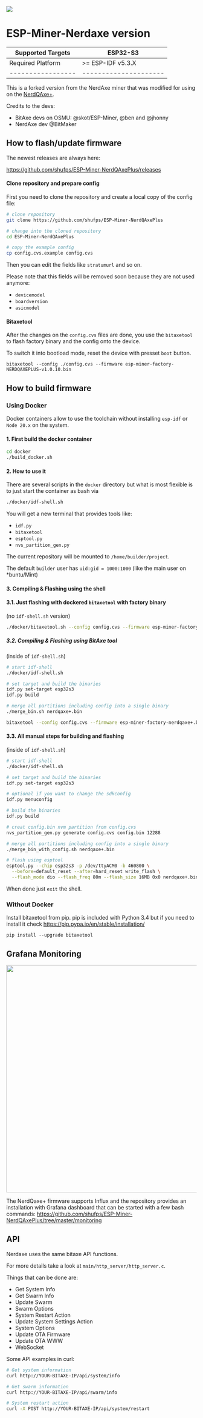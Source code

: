[![](https://dcbadge.vercel.app/api/server/3E8ca2dkcC)](https://discord.gg/3E8ca2dkcC)

# ESP-Miner-Nerdaxe version

| Supported Targets | ESP32-S3              |
| ----------------- | --------------------- |
| Required Platform | >= ESP-IDF v5.3.X       |
| ----------------- | --------------------- |

This is a forked version from the NerdAxe miner that was modified for using on the [NerdQAxe+](https://github.com/shufps/qaxe).

Credits to the devs:
- BitAxe devs on OSMU: @skot/ESP-Miner, @ben and @jhonny
- NerdAxe dev @BitMaker


## How to flash/update firmware

The newest releases are always here:

https://github.com/shufps/ESP-Miner-NerdQAxePlus/releases

#### Clone repository and prepare config

First you need to clone the repository and create a local copy of the config file:

```bash
# clone repository
git clone https://github.com/shufps/ESP-Miner-NerdQAxePlus

# change into the cloned repository
cd ESP-Miner-NerdQAxePlus

# copy the example config
cp config.cvs.example config.cvs
```

Then you can edit the fields like `stratumurl` and so on.

Please note that this fields will be removed soon because they are not used anymore:

- `devicemodel`
- `boardversion`
- `asicmodel`


#### Bitaxetool

After the changes on the `config.cvs` files are done, you use the `bitaxetool` to flash factory binary and the config onto the device.

To switch it into bootload mode, reset the device with presset `boot` button.

```
bitaxetool --config ./config.cvs --firmware esp-miner-factory-NERDQAXEPLUS-v1.0.10.bin

```


## How to build firmware

### Using Docker

Docker containers allow to use the toolchain without installing `esp-idf` or `Node 20.x` on the system.

#### 1. First build the docker container

```bash
cd docker
./build_docker.sh
```

#### 2. How to use it

There are several scripts in the `docker` directory but what is most flexible is to just start the container as bash via

```bash
./docker/idf-shell.sh
```

You will get a new terminal that provides tools like:
- `idf.py`
- `bitaxetool`
- `esptool.py`
- `nvs_partition_gen.py`

The current repository will be mounted to `/home/builder/project`.

The default `builder` user has `uid:gid = 1000:1000` (like the main user on *buntu/Mint)

#### 3. Compiling & Flashing using the shell

#### 3.1. Just flashing with dockered `bitaxetool` with factory binary

(no `idf-shell.sh` version)

```bash
./docker/bitaxetool.sh --config config.cvs --firmware esp-miner-factory-NERDQAXEPLUS-v1.0.10.bin -p /dev/ttyACM0
```

##### 3.2. Compiling & Flashing using BitAxe tool

(inside of `idf-shell.sh`)

```bash
# start idf-shell
./docker/idf-shell.sh

# set target and build the binaries
idf.py set-target esp32s3
idf.py build

# merge all partitions including config into a single binary
./merge_bin.sh nerdqaxe+.bin

bitaxetool --config config.cvs --firmware esp-miner-factory-nerdqaxe+.bin  -p /dev/ttyACM0
```

#### 3.3. All manual steps for building and flashing

(inside of `idf-shell.sh`)

```bash
# start idf-shell
./docker/idf-shell.sh

# set target and build the binaries
idf.py set-target esp32s3

# optional if you want to change the sdkconfig
idf.py menuconfig

# build the binaries
idf.py build

# creat config.bin nvm partition from config.cvs
nvs_partition_gen.py generate config.cvs config.bin 12288

# merge all partitions including config into a single binary
./merge_bin_with_config.sh nerdqaxe+.bin

# flash using esptool
esptool.py --chip esp32s3 -p /dev/ttyACM0 -b 460800 \
  --before=default_reset --after=hard_reset write_flash \
  --flash_mode dio --flash_freq 80m --flash_size 16MB 0x0 nerdqaxe+.bin
```



When done just `exit` the shell.


### Without Docker

Install bitaxetool from pip. pip is included with Python 3.4 but if you need to install it check <https://pip.pypa.io/en/stable/installation/>

```
pip install --upgrade bitaxetool
```

## Grafana Monitoring

<img src="https://github.com/user-attachments/assets/3c485428-5e48-4761-9717-bd88579a747d" width="600px">

The NerdQaxe+ firmware supports Influx and the repository provides an installation with Grafana dashboard that can be started with a few bash commands: https://github.com/shufps/ESP-Miner-NerdQAxePlus/tree/master/monitoring


## API
Nerdaxe uses the same bitaxe API functions.

For more details take a look at `main/http_server/http_server.c`.

Things that can be done are:

  - Get System Info
  - Get Swarm Info
  - Update Swarm
  - Swarm Options
  - System Restart Action
  - Update System Settings Action
  - System Options
  - Update OTA Firmware
  - Update OTA WWW
  - WebSocket

Some API examples in curl:
  ```bash
  # Get system information
  curl http://YOUR-BITAXE-IP/api/system/info
  ```
  ```bash
  # Get swarm information
  curl http://YOUR-BITAXE-IP/api/swarm/info
  ```
  ```bash
  # System restart action
  curl -X POST http://YOUR-BITAXE-IP/api/system/restart
  ```

